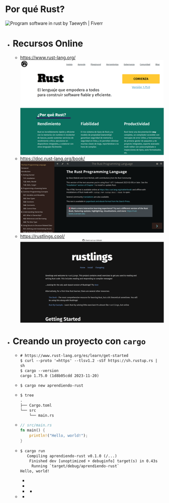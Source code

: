 # Por qué Rust?
![Program software in rust by Taewyth | Fiverr](https://fiverr-res.cloudinary.com/images/t_main1,q_auto,f_auto,q_auto,f_auto/gigs/222485243/original/6c521669a87de73c1c57a8e5f625b5e6e2caf36f/program-software-in-rust.png)
- # Recursos Online
	- https://www.rust-lang.org/
	  ![image.png](../assets/image_1704925052406_0.png)
	- https://doc.rust-lang.org/book/
	  ![image.png](../assets/image_1704925208540_0.png)
	- https://rustlings.cool/
	  ![image.png](../assets/image_1704926579584_0.png)
- # Creando un proyecto con `cargo`
	- ```shell
	  # https://www.rust-lang.org/es/learn/get-started
	  $ curl --proto '=https' --tlsv1.2 -sSf https://sh.rustup.rs | sh
	  $ cargo --version
	  cargo 1.75.0 (1d8b05cdd 2023-11-20)
	  ```
	- ```shell
	  $ cargo new aprendiendo-rust
	  ```
	- ```shell
	  $ tree
	  .
	  ├── Cargo.toml
	  └── src
	      └── main.rs
	  ```
	- ```rust
	  // src/main.rs
	  fn main() {
	      println!("Hello, world!");
	  }
	  ```
	- ```shell
	  $ cargo run
	     Compiling aprendiendo-rust v0.1.0 (/...)
	      Finished dev [unoptimized + debuginfo] target(s) in 0.43s
	       Running `target/debug/aprendiendo-rust`
	  Hello, world!
	  ```
		-
		-
		-
			-
	-
		-